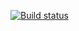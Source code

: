 [![Build status](https://ci.appveyor.com/api/projects/status/nkiax9lomhbx8mx2?svg=true)](https://ci.appveyor.com/project/arbprog/ra-es-layouts)